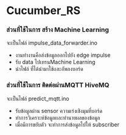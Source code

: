 # Cucumber_RS 
### ส่วนที่ใช้ในการ สร้าง Machine Learning 
จะเป็นไฟล์ impulse_data_forwarder.ino 
* งานทำงานคือส่งข้อมูลออกไปยัง edge impulse
* รับ data ไปเทรนMachine Learning 
* นำไฟล์ ที่ได้นำมาใช้เเละอัพลงบอร์ด
### ส่วนที่ใช้ในการ ติดต่อผ่านMQTT HiveMQ 
จะเป็นไฟล์ predict_mqtt.ino
* รับข้อมูลผ่าน sensor ความเร่งเชิงมุมที่บอร์ด 
* ทำการวิเคราะห์ข้อมูลเเละทำนายผลของข้อมูล
* เมื่อมีการขยับตัว จะทำการส่งข้อมูลไปให้ subscriber
